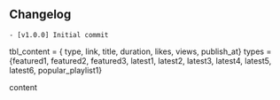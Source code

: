 ## Changelog

    - [v1.0.0] Initial commit

tbl_content = { type, link, title, duration, likes, views, publish_at}
types = {featured1, featured2, featured3, latest1, latest2, latest3, latest4, latest5, latest6, popular_playlist1}

content
